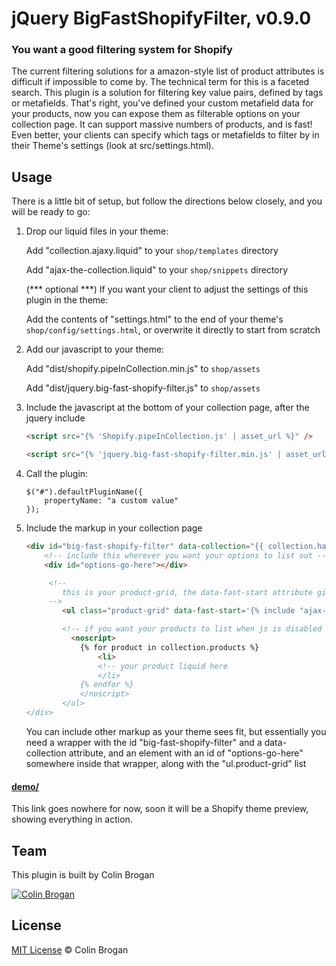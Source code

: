 # jQuery BigFastShopifyFilter, v0.9.0

### You want a good filtering system for Shopify

The current filtering solutions for a amazon-style list of product attributes is difficult if impossible to come by. The technical term for this is a faceted search. This plugin is a solution for filtering key value pairs, defined  by tags or metafields. That's right, you've defined your custom metafield data for your products, now you can expose them as filterable options on your collection page. It can support massive numbers of products, and is fast! Even better, your clients can specify which tags or metafields to filter by in their Theme's settings (look at src/settings.html).


## Usage

There is a little bit of setup, but follow the directions below closely, and you will be ready to go:

1. Drop our liquid files in your theme:

	Add "collection.ajaxy.liquid" to your `shop/templates` directory

	Add "ajax-the-collection.liquid" to your `shop/snippets` directory

	(*** optional ***)
	If you want your client to adjust the settings of this plugin in the theme:

	Add the contents of "settings.html" to the end of your theme's `shop/config/settings.html`, or overwrite it 	directly to start from scratch

2. Add our javascript to your theme:

	Add "dist/shopify.pipeInCollection.min.js" to `shop/assets`

	Add "dist/jquery.big-fast-shopify-filter.js" to `shop/assets`

2. Include the javascript at the bottom of your collection page, after the jquery include

	```html
	<script src="{% 'Shopify.pipeInCollection.js' | asset_url %}" />

	<script src="{% 'jquery.big-fast-shopify-filter.min.js' | asset_url %}" />
	```

3. Call the plugin:

	```ht
	$("#").defaultPluginName({
		propertyName: "a custom value"
	});
	```
4. Include the markup in your collection page

	```html
	<div id="big-fast-shopify-filter" data-collection="{{ collection.handle }}">
		<!-- include this wherever you want your options to list out -->
	    <div id="options-go-here"></div>

	     <!-- 
	     	this is your product-grid, the data-fast-start attribute gives the plugin an immediate load of products to filter, so you don't have to wait on the first ajax call to display products
	     -->
		    <ul class="product-grid" data-fast-start='{% include "ajax-the-collection" %}'>

		    <!-- if you want your products to list when js is disabled in their browser, add the noscript wrapper on your liquid, it will be taken over and replaced by the plugin when js is enabled -->
		      <noscript>
		        {% for product in collection.products %}
					<li>
					<!-- your product liquid here
		            </li>
		        {% endfor %}
		        </noscript>
		    </ul>
	</div>
	```

	You can include other markup as your theme sees fit, but essentially you need a wrapper with the id "big-fast-shopify-filter" and a data-collection attribute, and an element with an id of "options-go-here" somewhere inside that wrapper, along with the "ul.product-grid" list



#### [demo/](https://github.com/colinbrogan/bigFastShopifyFilter)

This link goes nowhere for now, soon it will be a Shopify theme preview, showing everything in action.

## Team

This plugin is built by Colin Brogan

[![Colin Brogan](http://github.com/colinbrogan/)](http://cbrogan.info) 


## License

[MIT License](http://zenorocha.mit-license.org/) © Colin Brogan